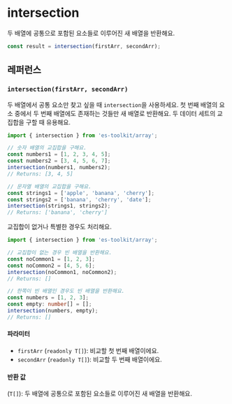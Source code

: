 # intersection

두 배열에 공통으로 포함된 요소들로 이루어진 새 배열을 반환해요.

```typescript
const result = intersection(firstArr, secondArr);
```

## 레퍼런스

### `intersection(firstArr, secondArr)`

두 배열에서 공통 요소만 찾고 싶을 때 `intersection`을 사용하세요. 첫 번째 배열의 요소 중에서 두 번째 배열에도 존재하는 것들만 새 배열로 반환해요. 두 데이터 세트의 교집합을 구할 때 유용해요.

```typescript
import { intersection } from 'es-toolkit/array';

// 숫자 배열의 교집합을 구해요.
const numbers1 = [1, 2, 3, 4, 5];
const numbers2 = [3, 4, 5, 6, 7];
intersection(numbers1, numbers2);
// Returns: [3, 4, 5]

// 문자열 배열의 교집합을 구해요.
const strings1 = ['apple', 'banana', 'cherry'];
const strings2 = ['banana', 'cherry', 'date'];
intersection(strings1, strings2);
// Returns: ['banana', 'cherry']
```

교집합이 없거나 특별한 경우도 처리해요.

```typescript
import { intersection } from 'es-toolkit/array';

// 교집합이 없는 경우 빈 배열을 반환해요.
const noCommon1 = [1, 2, 3];
const noCommon2 = [4, 5, 6];
intersection(noCommon1, noCommon2);
// Returns: []

// 한쪽이 빈 배열인 경우도 빈 배열을 반환해요.
const numbers = [1, 2, 3];
const empty: number[] = [];
intersection(numbers, empty);
// Returns: []
```

#### 파라미터

- `firstArr` (`readonly T[]`): 비교할 첫 번째 배열이에요.
- `secondArr` (`readonly T[]`): 비교할 두 번째 배열이에요.

#### 반환 값

(`T[]`): 두 배열에 공통으로 포함된 요소들로 이루어진 새 배열을 반환해요.